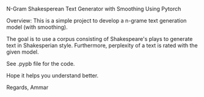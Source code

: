 N-Gram Shakesperean Text Generator with Smoothing Using Pytorch

Overview: This is a simple project to develop a n-grame text generation model (with smoothing). 

The goal is to use a corpus consisting of Shakespeare's plays to generate text in Shakesperian style. Furthermore, perplexity of a text is rated with the given model.

See .pypb file for the code.

Hope it helps you understand better.

Regards,
Ammar
